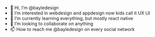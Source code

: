 - 👋 Hi, I’m @bayledesign
- 👀 I’m interested in webdesign and appdesign now kids call it UX UI
- 🌱 I’m currently learning everything, but mostly react native
- 💞️ I’m looking to collaborate on anything
- 📫 How to reach me @bayledesign on every social network

<!---
bayledesign/bayledesign is a ✨ special ✨ repository because its `README.md` (this file) appears on your GitHub profile.
You can click the Preview link to take a look at your changes.
--->
